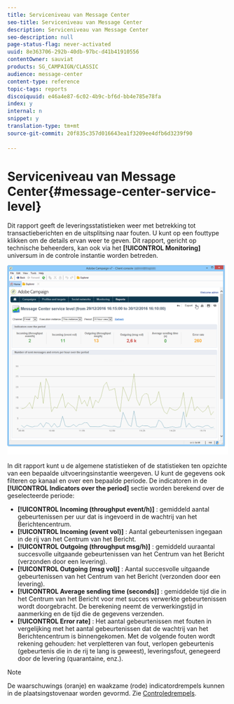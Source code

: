 ```yaml
---
title: Serviceniveau van Message Center
seo-title: Serviceniveau van Message Center
description: Serviceniveau van Message Center
seo-description: null
page-status-flag: never-activated
uuid: 8e363706-292b-40db-97bc-d41b41910556
contentOwner: sauviat
products: SG_CAMPAIGN/CLASSIC
audience: message-center
content-type: reference
topic-tags: reports
discoiquuid: e46a4e87-6c02-4b9c-bf6d-bb4e785e78fa
index: y
internal: n
snippet: y
translation-type: tm+mt
source-git-commit: 20f835c357d016643ea1f3209ee4dfb6d3239f90

---
```



# Serviceniveau van Message Center{#message-center-service-level}

Dit rapport geeft de leveringsstatistieken weer met betrekking tot transactieberichten en de uitsplitsing naar fouten. U kunt op een fouttype klikken om de details ervan weer te geven. Dit rapport, gericht op technische beheerders, kan ook via het **[!UICONTROL Monitoring]** universum in de controle instantie worden betreden.

![](assets/mc_reports_1.png)

In dit rapport kunt u de algemene statistieken of de statistieken ten opzichte van een bepaalde uitvoeringsinstantie weergeven. U kunt de gegevens ook filteren op kanaal en over een bepaalde periode. De indicatoren in de **[!UICONTROL Indicators over the period]** sectie worden berekend over de geselecteerde periode:

* **[!UICONTROL Incoming (throughput event/h)]** : gemiddeld aantal gebeurtenissen per uur dat is ingevoerd in de wachtrij van het Berichtencentrum.
* **[!UICONTROL Incoming (event vol)]** : Aantal gebeurtenissen ingegaan in de rij van het Centrum van het Bericht.
* **[!UICONTROL Outgoing (throughput msg/h)]** : gemiddeld uuraantal succesvolle uitgaande gebeurtenissen van het Centrum van het Bericht (verzonden door een levering).
* **[!UICONTROL Outgoing (msg vol)]** : Aantal succesvolle uitgaande gebeurtenissen van het Centrum van het Bericht (verzonden door een levering).
* **[!UICONTROL Average sending time (seconds)]** : gemiddelde tijd die in het Centrum van het Bericht voor met succes verwerkte gebeurtenissen wordt doorgebracht. De berekening neemt de verwerkingstijd in aanmerking en de tijd die de gegevens verzenden.
* **[!UICONTROL Error rate]** : Het aantal gebeurtenissen met fouten in vergelijking met het aantal gebeurtenissen dat de wachtrij van het Berichtencentrum is binnengekomen. Met de volgende fouten wordt rekening gehouden: het verpletteren van fout, verlopen gebeurtenis (gebeurtenis die in de rij te lang is geweest), leveringsfout, genegeerd door de levering (quarantaine, enz.).

>[!NOTE]
>
>De waarschuwings (oranje) en waakzame (rode) indicatordrempels kunnen in de plaatsingstovenaar worden gevormd. Zie [Controledrempels](../../message-center/using/monitoring-thresholds.md).

